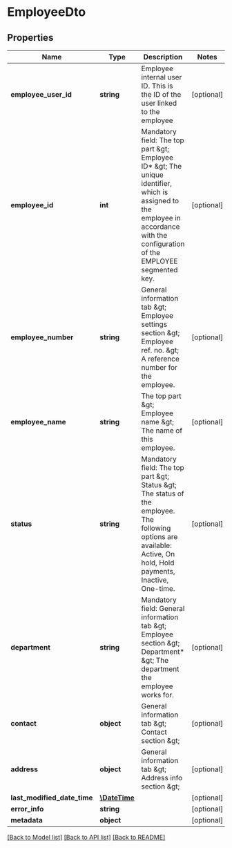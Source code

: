 # EmployeeDto

## Properties
Name | Type | Description | Notes
------------ | ------------- | ------------- | -------------
**employee_user_id** | **string** | Employee internal user ID. This is the ID of the user linked to the employee | [optional] 
**employee_id** | **int** | Mandatory field: The top part &amp;gt; Employee ID* &amp;gt; The unique identifier, which is assigned to the employee in accordance with the configuration of the EMPLOYEE segmented key. | [optional] 
**employee_number** | **string** | General information tab &amp;gt; Employee settings section &amp;gt; Employee ref. no. &amp;gt; A reference number for the employee. | [optional] 
**employee_name** | **string** | The top part &amp;gt; Employee name &amp;gt; The name of this employee. | [optional] 
**status** | **string** | Mandatory field: The top part &amp;gt; Status &amp;gt; The status of the employee. The following options are available: Active, On hold, Hold payments, Inactive, One-time. | [optional] 
**department** | **string** | Mandatory field: General information tab &amp;gt; Employee section &amp;gt; Department* &amp;gt; The department the employee works for. | [optional] 
**contact** | **object** | General information tab &amp;gt; Contact section &amp;gt; | [optional] 
**address** | **object** | General information tab &amp;gt; Address info section &amp;gt; | [optional] 
**last_modified_date_time** | [**\DateTime**](\DateTime.md) |  | [optional] 
**error_info** | **string** |  | [optional] 
**metadata** | **object** |  | [optional] 

[[Back to Model list]](../README.md#documentation-for-models) [[Back to API list]](../README.md#documentation-for-api-endpoints) [[Back to README]](../README.md)


